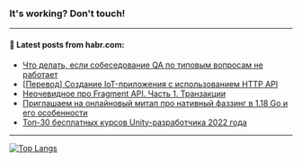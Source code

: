 ### It's working? Don't touch!

---
<!--
#### 🛠️ Technical stack:

![C++](https://img.shields.io/badge/C++-informational?logo=c%2B%2B&style=flat&logoColor=white&color=9C033A)
![Java](https://img.shields.io/badge/Java-informational?logo=java&style=flat&logoColor=white&color=007396)
![Kotlin](https://img.shields.io/badge/Kotlin-informational?logo=Kotlin&style=flat&logoColor=white&color=0095D5)
![JS](https://img.shields.io/badge/JS-informational?logo=javaScript&style=flat&logoColor=black&color=F7Df1E) <br>
![HTML5](https://img.shields.io/badge/HTML5-informational?logo=html5&style=flat&logoColor=white&color=E34F26)
![CSS3](https://img.shields.io/badge/CSS3-informational?logo=css3&style=flat&logoColor=white&color=157286)
![Sass](https://img.shields.io/badge/Saas-informational?logo=sass&style=flat&logoColor=white&color=hotpink)
![PHP](https://img.shields.io/badge/PHP-informational?logo=php&style=flat&logoColor=white&color=777BB4) <br>
![WebPAck](https://img.shields.io/badge/WebPack-informational?logo=webPack&style=flat&logoColor=white&color=FF6F00)
![Bootstrap](https://img.shields.io/badge/Bootstrap-informational?logo=Bootstrap&style=flat&logoColor=white&color=7952B3)
![MySQL](https://img.shields.io/badge/MySQL-informational?logo=MySQL&style=flat&logoColor=white&color=00f) <br>
![NodeJS](https://img.shields.io/badge/NodeJS-informational?logo=node.js&style=flat&logoColor=white&color=43853D)
![Spring](https://img.shields.io/badge/Spring-informational?logo=Spring&style=flat&logoColor=white&color=0A9EDC)
![Angular](https://img.shields.io/badge/Vue-informational?logo=vue.js&style=flat&logoColor=white&color=red)
![Git](https://img.shields.io/badge/Git-informational?logo=git&style=flat&logoColor=white&color=darkorange)

___
-->

#### 💬 Latest posts from habr.com:

<!-- BLOG-POST-LIST:START -->
- [Что делать, если собеседование QA по типовым вопросам не работает](https://habr.com/ru/post/685204/?utm_source=habrahabr&utm_medium=rss&utm_campaign=685204)
- [[Перевод] Создание IoT-приложения с использованием HTTP API](https://habr.com/ru/post/687714/?utm_source=habrahabr&utm_medium=rss&utm_campaign=687714)
- [Неочевидное про Fragment API. Часть 1. Транзакции](https://habr.com/ru/post/688222/?utm_source=habrahabr&utm_medium=rss&utm_campaign=688222)
- [Приглашаем на онлайновый митап про нативный фаззинг в 1.18 Go и его особенности](https://habr.com/ru/post/688242/?utm_source=habrahabr&utm_medium=rss&utm_campaign=688242)
- [Топ-30 бесплатных курсов Unity-разработчика 2022 года](https://habr.com/ru/post/688210/?utm_source=habrahabr&utm_medium=rss&utm_campaign=688210)
<!-- BLOG-POST-LIST:END -->

---

[![Top Langs](https://github-readme-stats.vercel.app/api/top-langs/?username=zloylis&layout=compact&hide_border=true&theme=dracula)](https://github.com/zloylis)
